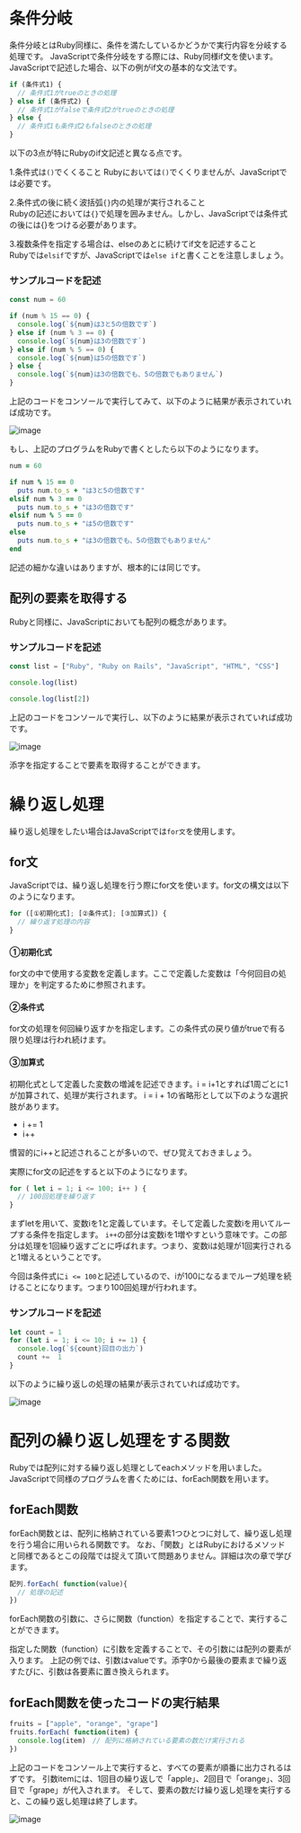 # 条件分岐

条件分岐とはRuby同様に、条件を満たしているかどうかで実行内容を分岐する処理です。
JavaScriptで条件分岐をする際には、Ruby同様if文を使います。JavaScriptで記述した場合、以下の例がif文の基本的な文法です。

```JavaScript
if (条件式1) {
  // 条件式1がtrueのときの処理
} else if (条件式2) {
  // 条件式1がfalseで条件式2がtrueのときの処理
} else {
  // 条件式1も条件式2もfalseのときの処理
}
```

以下の3点が特にRubyのif文記述と異なる点です。

1.条件式は`()`でくくること
Rubyにおいては`()`でくくりませんが、JavaScriptでは必要です。

2.条件式の後に続く波括弧`{}`内の処理が実行されること
<br>Rubyの記述においては`{}`で処理を囲みません。しかし、JavaScriptでは条件式の後には{}をつける必要があります。

3.複数条件を指定する場合は、elseのあとに続けてif文を記述すること
<br>Rubyでは`elsif`ですが、JavaScriptでは`else if`と書くことを注意しましょう。

### サンプルコードを記述

```JavaScript
const num = 60

if (num % 15 == 0) {
  console.log(`${num}は3と5の倍数です`)
} else if (num % 3 == 0) {
  console.log(`${num}は3の倍数です`)
} else if (num % 5 == 0) {
  console.log(`${num}は5の倍数です`)
} else {
  console.log(`${num}は3の倍数でも、5の倍数でもありません`)
}
```

上記のコードをコンソールで実行してみて、以下のように結果が表示されていれば成功です。

![image](https://github.com/koharayuki/til/assets/132040884/89086ad3-70f0-4acb-a009-819b2d360458)

もし、上記のプログラムをRubyで書くとしたら以下のようになります。

```ruby
num = 60

if num % 15 == 0
  puts num.to_s + "は3と5の倍数です"
elsif num % 3 == 0
  puts num.to_s + "は3の倍数です"
elsif num % 5 == 0
  puts num.to_s + "は5の倍数です"
else
  puts num.to_s + "は3の倍数でも、5の倍数でもありません"
end
```

記述の細かな違いはありますが、根本的には同じです。

## 配列の要素を取得する

Rubyと同様に、JavaScriptにおいても配列の概念があります。

### サンプルコードを記述

```JavaScript
const list = ["Ruby", "Ruby on Rails", "JavaScript", "HTML", "CSS"]

console.log(list)

console.log(list[2])
```

上記のコードをコンソールで実行し、以下のように結果が表示されていれば成功です。

![image](https://github.com/koharayuki/til/assets/132040884/ee4ce708-3bc2-4a6b-a95d-a95d8ccbeea2)

添字を指定することで要素を取得することができます。  

    
# 繰り返し処理

繰り返し処理をしたい場合はJavaScriptでは`for文`を使用します。

## for文

JavaScriptでは、繰り返し処理を行う際にfor文を使います。for文の構文は以下のようになります。

```JavaScript
for ([①初期化式]; [②条件式]; [③加算式]) {
  // 繰り返す処理の内容
}
```

#### ①初期化式
for文の中で使用する変数を定義します。ここで定義した変数は「今何回目の処理か」を判定するために参照されます。

#### ②条件式
for文の処理を何回繰り返すかを指定します。この条件式の戻り値がtrueで有る限り処理は行われ続けます。

#### ③加算式
初期化式として定義した変数の増減を記述できます。i = i+1とすれば1周ごとに1が加算されて、処理が実行されます。
i = i + 1の省略形として以下のような選択肢があります。

- i += 1
- i++

慣習的にi++と記述されることが多いので、ぜひ覚えておきましょう。

実際にfor文の記述をすると以下のようになります。

```JavaScript
for ( let i = 1; i <= 100; i++ ) {
  // 100回処理を繰り返す
}
```

まずletを用いて、変数iを1と定義しています。そして定義した変数iを用いてループする条件を指定します。
`i++`の部分は変数iを1増やすという意味です。この部分は処理を1回繰り返すごとに呼ばれます。つまり、変数iは処理が1回実行されると1増えるということです。

今回は条件式に`i <= 100`と記述しているので、iが100になるまでループ処理を続けることになります。つまり100回処理が行われます。

### サンプルコードを記述

```JavaScript
let count = 1
for (let i = 1; i <= 10; i += 1) {
  console.log(`${count}回目の出力`)
  count +=  1
}
```

以下のように繰り返しの処理の結果が表示されていれば成功です。

![image](https://github.com/koharayuki/til/assets/132040884/96671094-0af2-4524-85c8-b01610e52f85)  
  
# 配列の繰り返し処理をする関数

Rubyでは配列に対する繰り返し処理としてeachメソッドを用いました。JavaScriptで同様のプログラムを書くためには、forEach関数を用います。

## forEach関数

forEach関数とは、配列に格納されている要素1つひとつに対して、繰り返し処理を行う場合に用いられる関数です。
なお、「関数」とはRubyにおけるメソッドと同様であるとこの段階では捉えて頂いて問題ありません。詳細は次の章で学びます。

```JavaScript
配列.forEach( function(value){
  // 処理の記述
})
```

forEach関数の引数に、さらに関数（function）を指定することで、実行することができます。

指定した関数（function）に引数を定義することで、その引数には配列の要素が入ります。
上記の例では、引数はvalueです。添字0から最後の要素まで繰り返すたびに、引数は各要素に置き換えられます。

## forEach関数を使ったコードの実行結果

```JavaScript
fruits = ["apple", "orange", "grape"]
fruits.forEach( function(item) {
  console.log(item)　// 配列に格納されている要素の数だけ実行される
})
```

上記のコードをコンソール上で実行すると、すべての要素が順番に出力されるはずです。
引数itemには、1回目の繰り返しで「apple」、2回目で「orange」、3回目で「grape」が代入されます。
そして、要素の数だけ繰り返し処理を実行すると、この繰り返し処理は終了します。

![image](https://github.com/koharayuki/til/assets/132040884/a0ff9ba6-6aed-46b1-b03c-0530e8e34a60)

